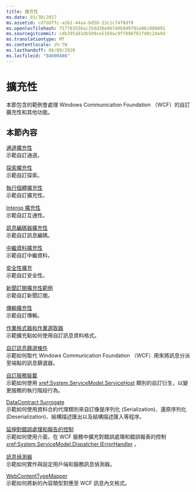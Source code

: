 ```yaml
---
title: 擴充性
ms.date: 03/30/2017
ms.assetid: cd7ddffc-a261-44aa-bd50-33c1c74f0df0
ms.openlocfilehash: 757783536ac25dd30e96748b9d9791e06c08b091
ms.sourcegitcommit: cdb295dd1db589ce5169ac9ff096f01fd0c2da9d
ms.translationtype: MT
ms.contentlocale: zh-TW
ms.lasthandoff: 06/09/2020
ms.locfileid: "84600486"
---
```

# <a name="extensibility"></a>擴充性
本節包含的範例會處理 Windows Communication Foundation （WCF）的自訂擴充性和其他功能。  
  
## <a name="in-this-section"></a>本節內容  
 [通道擴充性](channels-extensibility.md)  
 示範自訂通道。  
  
 [探索擴充性](/previous-versions/dotnet/netframework-4.0/dd807503(v%3dvs.100))  
 示範自訂探索。  
  
 [執行個體擴充性](instancing-extensibility.md)  
 示範自訂擴充性。  
  
 [Interop 擴充性](interop-extensibility.md)  
 示範自訂互通性。  
  
 [訊息編碼器擴充性](message-encoder-extensibility.md)  
 示範自訂訊息編碼。  
  
 [中繼資料擴充性](metadata-extensibility.md)  
 示範自訂中繼資料。  
  
 [安全性擴充](security-extensibility.md)  
 示範自訂安全性。  
  
 [新聞訂閱擴充性範例](syndication-extensibility-samples.md)  
 示範自訂新聞訂閱。  
  
 [傳輸擴充性](transport-extensibility.md)  
 示範自訂傳輸。
  
 [作業格式器和作業選取器](operation-formatter-and-operation-selector.md)  
 示範擴充點如何使用自訂訊息資料格式。  
  
 [自訂訊息篩選條件](custom-message-filter.md)  
 示範如何取代 Windows Communication Foundation （WCF）用來將訊息分派至端點的訊息篩選器。  
  
 [自訂服務裝載](custom-service-host.md)  
 示範如何使用 <xref:System.ServiceModel.ServiceHost> 類別的自訂衍生，以變更服務的執行階段行為。  
  
 [DataContract Surrogate](datacontract-surrogate.md)  
 示範如何使用資料合約代理類別來自訂像是序列化 (Serialization)、還原序列化 (Deserialization)、結構描述匯出以及結構描述匯入等程序。  
  
 [延伸對錯誤處理和報告的控制](extending-control-over-error-handling-and-reporting.md)  
 示範如何使用介面，在 WCF 服務中擴充對錯誤處理和錯誤報表的控制 <xref:System.ServiceModel.Dispatcher.IErrorHandler> 。  
  
 [訊息偵測器](message-inspectors.md)  
 示範如何實作與設定用戶端和服務訊息偵測器。  
  
 [WebContentTypeMapper](webcontenttypemapper-sample.md)  
 示範如何將新的內容類型對應至 WCF 訊息內文格式。
